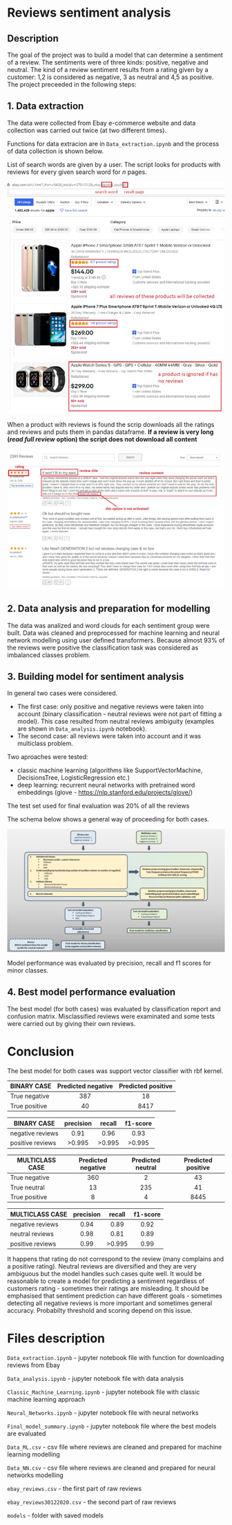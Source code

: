 # Reviews sentiment analysis

## Description

The goal of the project was to build a model that can determine a sentiment of a review. The sentiments were of three kinds: positive, negative and neutral.
The kind of a review sentiment results from a rating given by a customer: 1,2 is considered as negative, 3 as neutral and 4,5 as positive.
The project preceeded in the following steps:  

## 1. Data extraction

The data were collected from Ebay e-commerce website and data collection was carried out twice (at two different times). 

Functions for data extracion are in `Data_extraction.ipynb` and the process of data collection is shown below.

List of search words are given by a user. The script looks for products with reviews for every given search word for _n_ pages.

![alt text](https://raw.githubusercontent.com/wbonicki/Ebay_sentiment_analysis/master/screeny/search_results.jpg)

When a product with reviews is found the scrip downloads all the ratings and reviews and puts them in pandas dataframe. __If a review is very long (_read full review_ option) the script does not download all content__ 

![alt text](https://raw.githubusercontent.com/wbonicki/Ebay_sentiment_analysis/master/screeny/search_results2.jpg)

## 2. Data analysis and preparation for modelling

The data was analized and word clouds for each sentiment group were built. Data was cleaned and  preprocessed for machine learning and neural network modelling using user defined transformers.
Because almost 93% of the reviews were positive the classification task was considered as imbalanced classes problem. 

## 3. Building model for sentiment analysis

In general two cases were considered.
 - The first case:
only positive and negative reviews were taken into account (binary classification - neutral reviews were not part of fitting a model).
This case resulted from neutral reviews ambiguity (examples are shown in `Data_analysis.ipynb` notebook).
 - The second case:
all reviews were taken into account and it was multiclass problem. 

Two aproaches were tested: 
 - classic machine learning (algorithms like SupportVectorMachine, DecisionsTree, LogisticRegression etc.)
 - deep learning: recurrent neural networks with pretrained word embeddings (glove - https://nlp.stanford.edu/projects/glove/)

The test set used for final evaluation was 20% of all the reviews

The schema below shows a general way of proceeding for both cases. 

![alt text](https://raw.githubusercontent.com/wbonicki/Ebay_sentiment_analysis/master/screeny/schema.jpg)

Model performance was evaluated by precision, recall and f1 scores for minor classes.

## 4. Best model performance evaluation

The best model (for both cases) was evaluated by classification report and confusion matrix. Misclassified reviews were examinated and some tests were carried out by giving their own reviews.

# Conclusion

The best model for both cases was support vector classifier with rbf kernel. 

|  BINARY CASE |Predicted negative|Predicted positive|
| ------------ |:----------------:|:----------------:|
|True negative |     387          |     18           |
|True positive |     40           |   8417           |


|  BINARY CASE   |precision|recall|f1-score|
| -------------- |:-------:|:----:|:------:|
|negative reviews|    0.91 | 0.96 |  0.93  |
|positive reviews|   >0.995|>0.995|  >0.995|


|  MULTICLASS CASE |Predicted negative|Predicted neutral |Predicted positive|
| ---------------- |:----------------:|:----------------:|:----------------:|
|True negative     |     360          |     2            | 43               |
|True neutral      |            13    |        235       |    41            |
|True positive     |       8          |      4           |     8445         |


|  MULTICLASS CASE |precision         |recall            |f1-score          |
| ---------------- |:----------------:|:----------------:|:----------------:|
|negative reviews  |     0.94         |     0.89         |  0.92            |
|neutral reviews   |           0.98   |      0.81        |     0.89         |
|positive reviews  |       0.99       |      >0.995      |     0.99         |


It happens that rating do not correspond to the review (many complains and a positive rating).
Neutral reviews are diversified and they are very ambiguous but the model handles such cases quite well.
It would be reasonable to create a model for predicting a sentiment regardless of customers rating - sometimes their ratings are misleading.
It should be emphasised that sentiment prediction can have different goals - sometimes detecting all negative reviews is more important and sometimes general accuracy.
Probabilty threshold and scoring depend on this issue. 


# Files description

`Data_extraction.ipynb` -  jupyter notebook file with function for downloading reviews from Ebay

`Data_analysis.ipynb` - jupyter notebook file with data analysis

`Classic_Machine_Learning.ipynb` - jupyter notebook file with classic machine learning approach

`Neural_Networks.ipynb` - jupyter notebook file with neural networks

`Final_model_summary.ipynb` - jupyter notebook file where the best models are evaluated

`Data_ML.csv` - csv file where reviews are cleaned and prepared for machine learning modelling

`Data_NN.csv` - csv file where reviews are cleaned and prepared for neural networks modelling

`ebay_reviews.csv` - the first part of raw reviews

`ebay_reviews30122020.csv` - the second part of raw reviews

`models` - folder with saved models